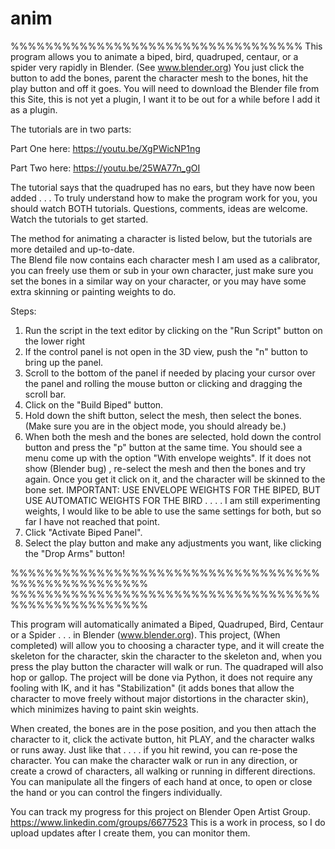
# anim
%%%%%%%%%%%%%%%%%%%%%%%%%%%%%%%%%%
This program allows you to animate a biped, bird, quadruped, centaur, or a spider very 
rapidly in Blender. (See www.blender.org)
You just click the button to add the bones, parent the character mesh to the bones, hit 
the play button and off it goes. You will need to download the Blender file from this Site, 
this is not yet a plugin, I want it to be out for a while before I add it as a plugin. 

The tutorials are in two parts:

Part One here: https://youtu.be/XgPWicNP1ng 

Part Two here: https://youtu.be/25WA77n_gOI 

The tutorial says that the quadruped has no ears, but they have now been added . . . 
To truly understand how to make the program work for you, you should watch BOTH 
tutorials. Questions, comments, ideas are welcome. Watch the tutorials to get started.


The method for animating a character is listed below, but the tutorials are more detailed and up-to-date.  
The Blend file now contains each character mesh I am used as a calibrator, you can freely use them or sub 
in your own character, just make sure you set the bones in a similar way on your character, or you may 
have some extra skinning or painting weights to do.


Steps:
1. Run the script in the text editor by clicking on the "Run Script" button on the  lower right
2. If the control panel is not open in the 3D view, push the "n" button to bring up the panel.
3. Scroll to the bottom of the panel if needed by placing your cursor over  the  panel and rolling 
    the mouse button or  clicking and dragging the scroll bar.
4. Click on the  "Build Biped" button.
5. Hold down the shift button, select the  mesh, then select the bones. 
    (Make sure  you are in the object mode, you  should  already be.)
6. When both the  mesh and the bones are selected, hold down the control  button
   and press the "p" button at the same time.  You should  see a menu  come up 
   with the option "With envelope weights".  If it does not show (Blender bug) ,
   re-select the mesh and then the bones and try again.  Once you get it click on
  it, and  the character will be skinned to the bone set.
  IMPORTANT: USE ENVELOPE WEIGHTS FOR THE BIPED, BUT USE AUTOMATIC WEIGHTS FOR
  THE BIRD . . . . I am still experimenting weights, I would like to be able
  to use the same settings for both, but so far I have not reached that point.
7. Click "Activate Biped Panel".
8. Select the play button and  make  any adjustments you  want, like 
    clicking the "Drop Arms" button!


%%%%%%%%%%%%%%%%%%%%%%%%%%%%%%%%%%%%%%%%%%%%%%%%%%%%
%%%%%%%%%%%%%%%%%%%%%%%%%%%%%%%%%%%%%%%%%%%%%%%%%%%%

This program will automatically animated a Biped, Quadruped, Bird, Centaur or a Spider . . . in Blender (www.blender.org).  This project, (When completed) will allow you to choosing a character type, and it will create the skeleton for the character, skin the character to the skeleton and, when you press the play button the character will walk or run. The quadraped will also hop or gallop. The project will be done via Python, it does not require any fooling with IK, and it has "Stabilization" (it adds bones that allow the character to move freely without major distortions in the character skin), which minimizes having to paint skin weights.

When created, the bones are in the pose position, and you then attach the character to it, click the activate button, hit PLAY, and the character walks or runs away. Just like that . . . . if you hit rewind, you can re-pose the character. You can make the character walk or run in any direction, or create a crowd of characters, all walking or running in different directions. You can manipulate all the fingers of each hand at once, to open or close the hand or you can control the fingers individually. 


   You can track my progress for this project on Blender Open Artist Group. https://www.linkedin.com/groups/6677523  This is a work in process, so I do upload updates after I create them, you can monitor them.
